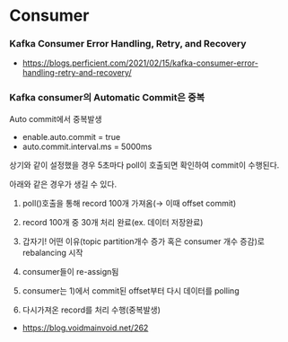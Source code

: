 # Consumer 

### Kafka Consumer Error Handling, Retry, and Recovery

- https://blogs.perficient.com/2021/02/15/kafka-consumer-error-handling-retry-and-recovery/


### Kafka consumer의 Automatic Commit은 중복

Auto commit에서 중복발생

- enable.auto.commit = true
- auto.commit.interval.ms = 5000ms

상기와 같이 설정했을 경우 5초마다 poll이 호출되면 확인하여 commit이 수행된다.

 

아래와 같은 경우가 생길 수 있다.

1) poll()호출을 통해 record 100개 가져옴(→ 이때 offset commit)

2) record 100개 중 30개 처리 완료(ex. 데이터 저장완료)

3) 갑자기! 어떤 이유(topic partition개수 증가 혹은 consumer 개수 증감)로 rebalancing 시작

4) consumer들이 re-assign됨

5) consumer는 1)에서 commit된 offset부터 다시 데이터를 polling

6) 다시가져온 record를 처리 수행(중복발생)

- https://blog.voidmainvoid.net/262